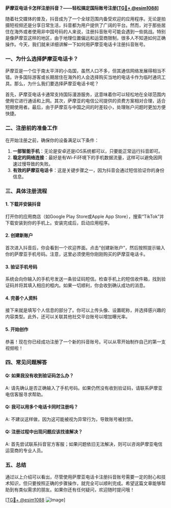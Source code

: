 **萨摩亚电话卡怎样注册抖音？——轻松搞定国际账号注册[[TG💪+ @esim1088](https://t.me/s/esim1088)]**

随着社交媒体的普及，抖音成为了一个全球范围内备受欢迎的应用程序。无论是拍摄短视频还是分享日常生活，抖音都为用户提供了广阔的平台。然而，对于那些居住在海外或者使用非中国号码的人来说，注册抖音账号可能会遇到一些挑战。特别是像萨摩亚这样的地区，由于地理位置偏远和运营商限制，很多人不知道如何正确操作。今天，我们就来详细讲解一下如何用萨摩亚电话卡注册抖音账号。

### 一、为什么选择萨摩亚电话卡？

萨摩亚是一个位于南太平洋的小岛国，虽然人口不多，但其通信网络发展得相当不错。许多国际游客或长期居住在海外的人会选择购买当地的电话卡作为临时通讯工具。那么，为什么我们要选择萨摩亚电话卡呢？

首先，萨摩亚电话卡通常支持国际漫游服务，这意味着你可以轻松地在全球范围内使用它进行通话和上网。其次，萨摩亚的电信公司提供的资费方案相对合理，适合短期使用者。最后，由于萨摩亚与中国之间的时差较小，处理账户问题时更加方便快捷。

### 二、注册前的准备工作

在开始注册之前，确保你的设备满足以下条件：

1. **一部智能手机**：无论是安卓还是iOS系统都可以，只要能正常运行抖音即可。
2. **稳定的网络连接**：最好是有Wi-Fi环境下的手机数据流量，这样可以避免因网速过慢导致的失败。
3. **有效的萨摩亚电话卡**：这是关键步骤之一，因为抖音会通过短信验证你的身份信息。

### 三、具体注册流程

#### 1. 下载并安装抖音

打开你的应用商店（如Google Play Store或Apple App Store），搜索“TikTok”并下载安装到你的手机上。安装完成后，启动应用程序。

#### 2. 创建新账户

首次进入抖音后，你会看到一个欢迎界面。点击“创建新账户”，然后按照提示输入你的萨摩亚手机号码。注意，这里必须使用你刚刚购买的萨摩亚电话卡。

#### 3. 验证手机号码

系统会向你输入的手机号发送一条验证码短信。检查手机上的短信收件箱，找到验证码并将其填入相应的框内。如果一切顺利，你会收到确认成功的消息。

#### 4. 完善个人资料

接下来就是填写个人信息的部分了。你可以上传头像、设置昵称，并选择感兴趣的内容类型。此外，还可以关联其他社交平台账号以增加曝光率。

#### 5. 开始创作

恭喜！现在你已经成功注册了一个新的抖音账号。可以从零开始制作自己的第一支视频啦！

### 四、常见问题解答

#### Q: 如果我没有收到验证码怎么办？
A: 请先确认是否正确输入了手机号码。如果仍然没有收到验证码，请联系萨摩亚电信客服寻求帮助。

#### Q: 我可以用多个电话卡同时注册吗？
A: 不建议这样做，因为这可能被视为异常行为，导致账号被封禁。

#### Q: 注册过程中出现问题应该找谁解决？
A: 首先尝试联系抖音官方客服；如果问题依旧无法解决，则可以咨询萨摩亚电信运营商的专业人员。

### 五、总结

通过以上介绍可以看出，尽管使用萨摩亚电话卡注册抖音账号需要一定的耐心和技术知识，但只要按照正确的步骤操作，就完全可以顺利完成。希望这篇文章能够帮助到有类似需求的朋友。如果你还有任何疑问，欢迎随时提问哦！

[[TG💪+ @esim1088](https://t.me/s/esim1088) ![Image](https://i.postimg.cc/4NQfJmqS/Snipaste-2025-05-13-00-14-12.png)]